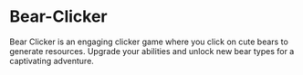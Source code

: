 # Bear-Clicker
Bear Clicker is an engaging clicker game where you click on cute bears to generate resources. Upgrade your abilities and unlock new bear types for a captivating adventure.
